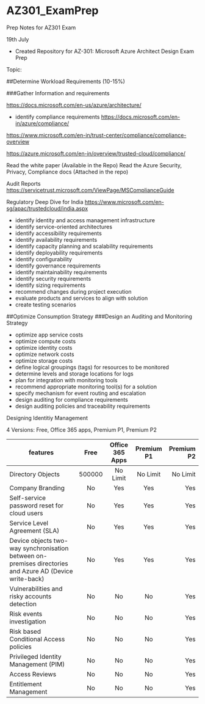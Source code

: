 # AZ301_ExamPrep
Prep Notes for AZ301 Exam

19th July
- Created Repository for AZ-301: Microsoft Azure Architect Design Exam Prep

Topic:

##Determine Workload Requirements (10-15%)

###Gather Information and requirements

https://docs.microsoft.com/en-us/azure/architecture/

- identify compliance requirements
https://docs.microsoft.com/en-in/azure/compliance/ 

https://www.microsoft.com/en-in/trust-center/compliance/compliance-overview

https://azure.microsoft.com/en-in/overview/trusted-cloud/compliance/

Read the white paper (Available in the Repo)
Read the Azure Security, Privacy, Compliance docs (Attached in the repo)


Audit Reports
https://servicetrust.microsoft.com/ViewPage/MSComplianceGuide

Regulatory Deep Dive for India
https://www.microsoft.com/en-sg/apac/trustedcloud/india.aspx

- identify identity and access management infrastructure
- identify service-oriented architectures
- identify accessibility requirements
- identify availability requirements
- identify capacity planning and scalability requirements
- identify deployability requirements
- identify configurability
- identify governance requirements
- identify maintainability requirements
- identify security requirements
- identify sizing requirements
- recommend changes during project execution
- evaluate products and services to align with solution
- create testing scenarios

##Optimize Consumption Strategy
###Design an Auditing and Monitoring Strategy
- optimize app service costs
- optimize compute costs
- optimize identity costs
- optimize network costs
- optimize storage costs
- define logical groupings (tags) for resources to be monitored
- determine levels and storage locations for logs
- plan for integration with monitoring tools
- recommend appropriate monitoring tool(s) for a solution
- specify mechanism for event routing and escalation
- design auditing for compliance requirements
- design auditing policies and traceability requirements

Designing Identitiy Management

4 Versions: Free, Office 365 apps, Premium P1, Premium P2


| features          | Free          | Office 365 Apps | Premium P1 | Premium P2|
| ----------------- |:-------------:| :--------------:| :---------:| ---------:|
| Directory Objects | 500000        | No Limit        | No Limit   | No Limit  |
| Company Branding  | No            | Yes             | Yes        | Yes       |
| Self-service password reset for cloud users | No         | Yes        | Yes   | Yes  |
| Service Level Agreement (SLA) | No        | Yes        | Yes   | Yes  |
| Device objects two-way synchronisation between on-premises directories and Azure AD (Device write-back) | No        | Yes        | Yes   | Yes  |
| Vulnerabilities and risky accounts detection | No        | No        | No   | Yes  |
| Risk events investigation | No        | No        | No   | Yes  |
| Risk based Conditional Access policies | No        | No        | No   | Yes  |
| Privileged Identity Management (PIM) 	 | No        | No        | No   | Yes  |
| Access Reviews 	 | No        | No        | No   | Yes  |
| Entitlement Management 	 | No        | No        | No   | Yes  |
